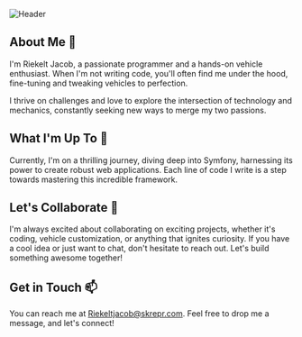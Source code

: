 <!-- Hi there, I'm Riekelt Jacob 👋 -->

![Header](https://mir-s3-cdn-cf.behance.net/project_modules/max_1200/4e987366768493.5b215ef3786c3.png)

## About Me 🚀

I'm Riekelt Jacob, a passionate programmer and a hands-on vehicle enthusiast. When I'm not writing code, you'll often find me under the hood, fine-tuning and tweaking vehicles to perfection. 

I thrive on challenges and love to explore the intersection of technology and mechanics, constantly seeking new ways to merge my two passions.

## What I'm Up To 🌱

Currently, I'm on a thrilling journey, diving deep into Symfony, harnessing its power to create robust web applications. Each line of code I write is a step towards mastering this incredible framework.

## Let's Collaborate 🤝

I'm always excited about collaborating on exciting projects, whether it's coding, vehicle customization, or anything that ignites curiosity. If you have a cool idea or just want to chat, don't hesitate to reach out. Let's build something awesome together!

## Get in Touch 📫

You can reach me at Riekeltjacob@skrepr.com. Feel free to drop me a message, and let's connect!
